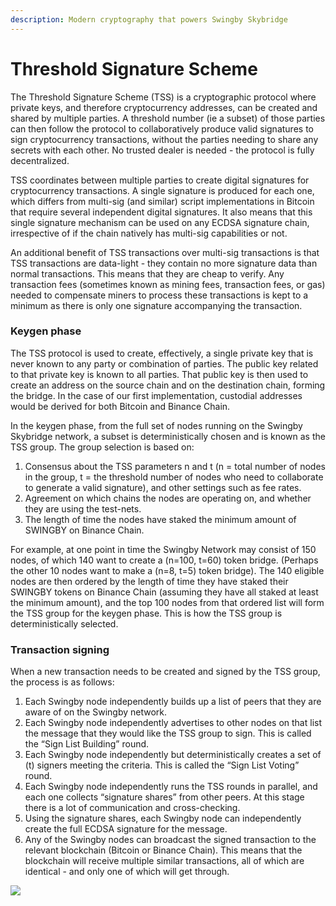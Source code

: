 ```yaml
---
description: Modern cryptography that powers Swingby Skybridge
---
```


# Threshold Signature Scheme

The Threshold Signature Scheme \(TSS\) is a cryptographic protocol where private keys, and therefore cryptocurrency addresses, can be created and shared by multiple parties. A threshold number \(ie a subset\) of those parties can then follow the protocol to collaboratively produce valid signatures to sign cryptocurrency transactions, without the parties needing to share any secrets with each other.  No trusted dealer is needed - the protocol is fully decentralized.

TSS coordinates between multiple parties to create digital signatures for cryptocurrency transactions. A single signature is produced for each one, which differs from multi-sig \(and similar\) script implementations in Bitcoin that require several independent digital signatures. It also means that this single signature mechanism can be used on any ECDSA signature chain, irrespective of if the chain natively has multi-sig capabilities or not.

An additional benefit of TSS transactions over multi-sig transactions is that TSS transactions are data-light - they contain no more signature data than normal transactions.  This means that they are cheap to verify. Any transaction fees \(sometimes known as mining fees, transaction fees, or gas\) needed to compensate miners to process these transactions is kept to a minimum as there is only one signature accompanying the transaction.

### Keygen phase

The TSS protocol is used to create, effectively, a single private key that is never known to any party or combination of parties.  The public key related to that private key is known to all parties. That public key is then used to create an address on the source chain and on the destination chain, forming the bridge.  In the case of our first implementation, custodial addresses would be derived for both Bitcoin and Binance Chain.

In the keygen phase, from the full set of nodes running on the Swingby Skybridge network, a subset is deterministically chosen and is known as the TSS group.  The group selection is based on:

1. Consensus about the TSS parameters n and t \(n = total number of nodes in the group, t = the threshold number of nodes who need to collaborate to generate a valid signature\), and other settings such as fee rates.
2. Agreement on which chains the nodes are operating on, and whether they are using the test-nets.
3. The length of time the nodes have staked the minimum amount of SWINGBY on Binance Chain.

For example, at one point in time the Swingby Network may consist of 150 nodes, of which 140 want to create a \(n=100, t=60\) token bridge. \(Perhaps the other 10 nodes want to make a \(n=8, t=5\) token bridge\).  The 140 eligible nodes are then ordered by the length of time they have staked their SWINGBY tokens on Binance Chain \(assuming they have all staked at least the minimum amount\), and the top 100 nodes from that ordered list will form the TSS group for the keygen phase.  This is how the TSS group is deterministically selected.

### **Transaction signing**

When a new transaction needs to be created and signed by the TSS group, the process is as follows:

1. Each Swingby node independently builds up a list of peers that they are aware of on the Swingby network.
2. Each Swingby node independently advertises to other nodes on that list the message that they would like the TSS group to sign.  This is called the “Sign List Building” round.
3. Each Swingby node independently but deterministically creates a set of \(t\) signers meeting the criteria.  This is called the “Sign List Voting” round.
4. Each Swingby node independently runs the TSS rounds in parallel, and each one collects “signature shares” from other peers.  At this stage there is a lot of communication and cross-checking.
5. Using the signature shares, each Swingby node can independently create the full ECDSA signature for the message.
6. Any of the Swingby nodes can broadcast the signed transaction to the relevant blockchain \(Bitcoin or Binance Chain\).  This means that the blockchain will receive multiple similar transactions, all of which are identical - and only one of which will get through.

![](https://docs.swingby.network/assets/Transaction_Signing.png)

